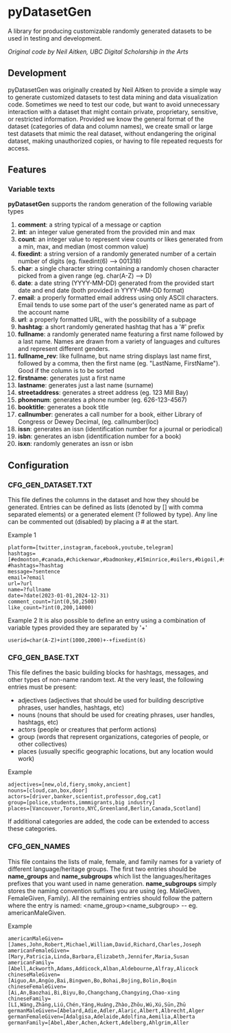 # pyDatasetGen
A library for producing customizable randomly generated datasets to be used in testing and development.

_Original code by Neil Aitken, UBC Digital Scholarship in the Arts_

## Development
pyDatasetGen was originally created by Neil Aitken to provide a simple way to generate customized datasets to test data mining and data visualization code. Sometimes we need 
to test our code, but want to avoid unnecessary interaction with a dataset that might contain private, proprietary, sensitive, or restricted information. Provided we know the 
general format of the dataset (categories of data and column names), we create small or large test datasets that mimic the real dataset, without endangering the original dataset,
making unauthorized copies, or having to file repeated requests for access.

## Features

### Variable texts
**pyDatasetGen** supports the random generation of the following variable types
1. **comment**: a string typical of a message or caption
2. **int**: an integer value generated from the provided min and max
3. **count**: an integer value to represent view counts or likes generated from a min, max, and median (most common value)
4. **fixedint**: a string version of a randomly generated number of a certain number of digits (eg. fixedint(6) --> 001318)
5. **char**: a single character string containing a randomly chosen character picked from a given range (eg. char(A-Z) --> D)
6. **date**: a date string (YYYY-MM-DD) generated from the provided start date and end date (both provided in YYYY-MM-DD format)
7. **email**: a properly formatted email address using only ASCII characters. Email tends to use some part of the user's generated name as part of the account name
8. **url**: a properly formatted URL, with the possibility of a subpage
9. **hashtag**: a short randomly generated hashtag that has a '#' prefix
10. **fullname**: a randomly generated name featuring a first name followed by a last name. Names are drawn from a variety of languages and cultures and represent different genders.
11. **fullname_rev**: like fullname, but name string displays last name first, followed by a comma, then the first name (eg. "LastName, FirstName"). Good if the column is to be sorted
12. **firstname**: generates just a first name
13. **lastname**: generates just a last name (surname)
14. **streetaddress**: generates a street address (eg. 123 Mill Bay)
15. **phonenum**: generates a phone number (eg. 626-123-4567)
16. **booktitle**: generates a book title
17. **callnumber**: generates a call number for a book, either Library of Congress or Dewey Decimal, (eg. callnumber(loc)
18. **issn**: generates an issn (identification number for a journal or periodical)
19. **isbn**: generates an isbn (identification number for a book)
20. **isxn**: randomly generates an issn or isbn


## Configuration

### CFG_GEN_DATASET.TXT
This file defines the columns in the dataset and how they should be generated. Entries can be defined as lists (denoted by [] with comma separated elements) or a generated element (? followed by type). 
Any line can be commented out (disabled) by placing a # at the start.

Example 1
```
platform=[twitter,instagram,facebook,youtube,telegram]
hashtags=[#edmonton,#canada,#chickenwar,#badmonkey,#15minrice,#oilers,#bigoil,#sanctuary,#immigration,#fireisland,#tradewar,#badidea,#sadnews]
#hashtags=?hashtag
message=?sentence
email=?email
url=?url
name=?fullname
date=?date(2023-01-01,2024-12-31)
comment_count=?int(0,50,2500)
like_count=?int(0,200,14000)
```

Example 2
It is also possible to define an entry using a combination of variable types provided they are separated by '+'

```
userid=char(A-Z)+int(1000,2000)+-+fixedint(6)
```

### CFG_GEN_BASE.TXT
This file defines the basic building blocks for hashtags, messages, and other types of non-name random text. At the very least, the following entries must be present: 
- adjectives (adjectives that should be used for building descriptive phrases, user handles, hashtags, etc)
- nouns (nouns that should be used for creating phrases, user handles, hashtags, etc)
- actors (people or creatures that perform actions)
- group (words that represent organizations, categories of people, or other collectives)
- places (usually specific geographic locations, but any location would work)

Example
```
adjectives=[new,old,fiery,smoky,ancient]
nouns=[cloud,can,box,door]
actors=[driver,banker,scientist,professor,dog,cat]
group=[police,students,immmigrants,big industry]
places=[Vancouver,Toronto,NYC,Greenland,Berlin,Canada,Scotland]
```

If additional categories are added, the code can be extended to access these categories.

### CFG_GEN_NAMES
This file contains the lists of male, female, and family names for a variety of different language/heritage groups. The first two entries should be **name_groups** and **name_subgroups** which 
list the languages/heritages prefixes that you want used in name generation. **name_subgroups** simply stores the naming convention suffixes you are using (eg. MaleGiven, FemaleGiven, Family). 
All the remaining entries should follow the pattern where  the entry is named: <name_group><name_subgroup> -- eg. americanMaleGiven.

Example
```
americanMaleGiven=[James,John,Robert,Michael,William,David,Richard,Charles,Joseph
americanFemaleGiven=[Mary,Patricia,Linda,Barbara,Elizabeth,Jennifer,Maria,Susan
americanFamily=[Abell,Ackworth,Adams,Addicock,Alban,Aldebourne,Alfray,Alicock
chineseMaleGiven=[Aiguo,An,Angúo,Bai,Bingwen,Bo,Bohai,Bojing,Bolin,Boqin
chineseFemaleGiven=[Ai,An,Baozhai,Bi,Biyu,Bo,Changchang,Changying,Chao-xing
chineseFamily=[Lǐ,Wáng,Zhāng,Liú,Chén,Yáng,Huáng,Zhào,Zhōu,Wú,Xú,Sūn,Zhū
germanMaleGiven=[Abelard,Adie,Adler,Alaric,Albert,Albrecht,Alger
germanFemaleGiven=[Adalgisa,Adelaide,Adolfina,Aemilia,Alberta
germanFamily=[Abel,Aber,Achen,Ackert,Adelberg,Ahlgrim,Aller
```

